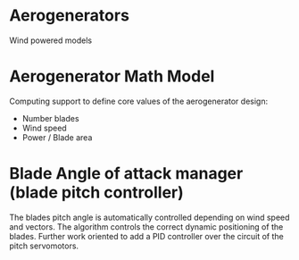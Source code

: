 # Aerogenerators
Wind powered models

# Aerogenerator Math Model
Computing support to define core values of the aerogenerator design:
- Number blades
- Wind speed
- Power / Blade area 

# Blade Angle of attack manager (blade pitch controller)
The blades pitch angle is automatically controlled depending on wind speed and vectors. The algorithm controls the correct dynamic positioning of the blades. Further work oriented to add a PID controller over the circuit of the pitch servomotors.
